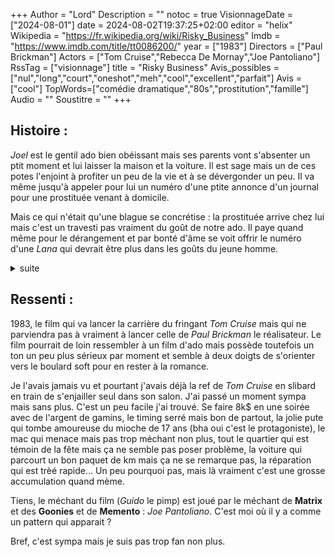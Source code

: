 +++
Author = "Lord"
Description = ""
notoc = true
VisionnageDate = ["2024-08-01"]
date = 2024-08-02T19:37:25+02:00
editor = "helix"
Wikipedia = "https://fr.wikipedia.org/wiki/Risky_Business"
Imdb = "https://www.imdb.com/title/tt0086200/"
year = ["1983"]
Directors = ["Paul Brickman"]
Actors = ["Tom Cruise","Rebecca De Mornay","Joe Pantoliano"]
RssTag = ["visionnage"]
title = "Risky Business"
Avis_possibles = ["nul","long","court","oneshot","meh","cool","excellent","parfait"]
Avis = ["cool"] 
TopWords=["comédie dramatique","80s","prostitution","famille"]
Audio = ""
Soustitre = ""
+++
## Histoire : 
*Joel* est le gentil ado bien obéissant mais ses parents vont s'absenter un ptit moment et lui laisser la maison et la voiture.
Il est sage mais un de ces potes l'enjoint à profiter un peu de la vie et à se dévergonder un peu.
Il va même jusqu'à appeler pour lui un numéro d'une ptite annonce d'un journal pour une prostituée venant à domicile.

Mais ce qui n'était qu'une blague se concrétise : la prostituée arrive chez lui mais c'est un travesti pas vraiment du goût de notre ado.
Il paye quand même pour le dérangement et par bonté d'âme se voit offrir le numéro d'une *Lana* qui devrait être plus dans les goûts du jeune homme.

<details><summary>suite</summary>

Après avoir été contacté, elle arrive à la maison et c'est l'occasion d'une nuit torride.
Mais au petit matin elle annonce un tarif de 300$ qui dépasse largement la réserve de pognon que ses parents lui avaient laissés.
Il s'absente à la banque mais à son retour *Lana* n'est plus là, ni-même un (horrible) œuf de cristal.
Ce détail ne va pas vraiment plaire à ses parents et il lui faut le récupérer.

Il tente de recontacter *Lana* sans y parvenir mais obtient l'info d'un endroit où elle traine souvent.
Il s'y rend avec un de ses potes et effectivement elle est là mais au bras d'un homme.
Au bout de quelques heures, ils cessent d'attendre et retournent à leur voiture et à ce moment précis, *Lana* l'interpelle et lui demande d'être amené ailleurs en bagnole.
Son mac, n'est pas trop de cet avis et ça se transforme en poursuite dans les rues de la ville.

C'est alors que va débarquer *Vicky*, une amie et collègue de *Lana* qui va aussi séjourner chez *Joel*.
Mais lui, ça ne lui convient pas trop, il veut récupérer l'œuf mais c'est le mac de *Lana* qui le détient.
Il va du coup profiter de ces quelques jours avec *Lana* pour s'amuser.

De fil en aiguille, il bousille la porsche de papa…
Bref c'est de pire en pire.
Il a besoin d'encore plus de pognon.

Avec l'aide de *Lana* et ses amies, il va organiser une fête chez lui où il touchera une commission sur les prestations de service.

L'évènement est un succès, il se fait bien plus de pognon que nécessaire.
Cela-dit ses parents reviennent le lendemain, il faut tout remettre en état et aller récupérer la voiture réparée.
Tâche ardue mais pas impossible.

Après avoir récupéré la bagnole, il rentre et réalise que tous les meubles ont disparu.
C'est le mac de *Lana* qui a tout volé.
*Joel* le contacte et ce dernier accepte de lui revendre tout ça.

Tout son pognon y passe mais tout est en place au moment où les parents arrivent.
Tout sauf une fèlure sur le fameux œuf que sa mère remarque immédiatement.
Cela-dit son père, lui ne remarque rien sur la voiture et il est même fier d'apprendre qu'il est admis à la fac de Princeton.
Tout est bien qui finit bien.

Fin du film où l'on apprend qu'il est devenu proxénète.


</details>

## Ressenti :
1983, le film qui va lancer la carrière du fringant *Tom Cruise* mais qui ne parviendra pas à vraiment à lancer celle de 
*Paul Brickman* le réalisateur.
Le film pourrait de loin ressembler à un film d'ado mais possède toutefois un ton un peu plus sérieux par moment et semble à deux doigts de s'orienter vers le boulard soft pour en rester à la romance.

Je l'avais jamais vu et pourtant j'avais déjà la ref de *Tom Cruise* en slibard en train de s'enjailler seul dans son salon.
J'ai passé un moment sympa mais sans plus.
C'est un peu facile j'ai trouvé.
Se faire 8k$ en une soirée avec de l'argent de gamins, le timing serré mais bon de partout, la jolie pute qui tombe amoureuse du mioche de 17 ans (bha oui c'est le protagoniste), le mac qui menace mais pas trop méchant non plus, tout le quartier qui est témoin de la fête mais ça ne semble pas poser problème, la voiture qui parcourt un bon paquet de km mais ça ne se remarque pas, la réparation qui est trèé rapide…
Un peu pourquoi pas, mais là vraiment c'est une grosse accumulation quand mème.

Tiens, le méchant du film (*Guido* le pimp) est joué par le méchant de **Matrix** et des **Goonies** et de **Memento** : *Joe Pantoliano*.
C'est moi où il y a comme un pattern qui apparait ?

Bref, c'est sympa mais je suis pas trop fan non plus.
